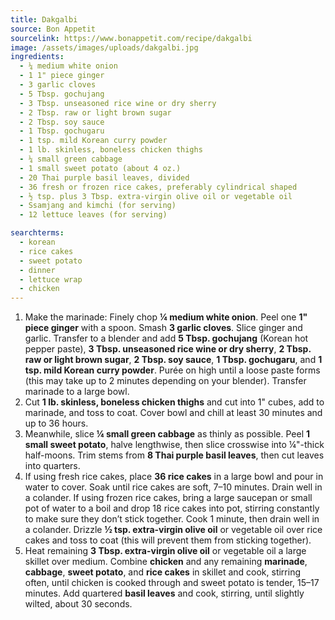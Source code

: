 ```yaml
---
title: Dakgalbi
source: Bon Appetit
sourcelink: https://www.bonappetit.com/recipe/dakgalbi
image: /assets/images/uploads/dakgalbi.jpg
ingredients:
  - ¼ medium white onion
  - 1 1" piece ginger
  - 3 garlic cloves
  - 5 Tbsp. gochujang
  - 3 Tbsp. unseasoned rice wine or dry sherry
  - 2 Tbsp. raw or light brown sugar
  - 2 Tbsp. soy sauce
  - 1 Tbsp. gochugaru
  - 1 tsp. mild Korean curry powder
  - 1 lb. skinless, boneless chicken thighs
  - ¼ small green cabbage
  - 1 small sweet potato (about 4 oz.)
  - 20 Thai purple basil leaves, divided
  - 36 fresh or frozen rice cakes, preferably cylindrical shaped
  - ½ tsp. plus 3 Tbsp. extra-virgin olive oil or vegetable oil
  - Ssamjang and kimchi (for serving)
  - 12 lettuce leaves (for serving)

searchterms:
  - korean
  - rice cakes
  - sweet potato
  - dinner
  - lettuce wrap
  - chicken
---
```


1. Make the marinade: Finely chop **¼ medium white onion**. Peel one **1" piece ginger** with a spoon. Smash **3 garlic cloves**. Slice ginger and garlic. Transfer to a blender and add **5 Tbsp. gochujang** (Korean hot pepper paste), **3 Tbsp. unseasoned rice wine or dry sherry**, **2 Tbsp. raw or light brown sugar**, **2 Tbsp. soy sauce**, **1 Tbsp. gochugaru**, and **1 tsp. mild Korean curry powder**. Purée on high until a loose paste forms (this may take up to 2 minutes depending on your blender). Transfer marinade to a large bowl.
2. Cut **1 lb. skinless, boneless chicken thighs** and cut into 1" cubes, add to marinade, and toss to coat. Cover bowl and chill at least 30 minutes and up to 36 hours.
3. Meanwhile, slice **¼ small green cabbage** as thinly as possible. Peel **1 small sweet potato**, halve lengthwise, then slice crosswise into ¼"-thick half-moons. Trim stems from **8 Thai purple basil leaves**, then cut leaves into quarters.
4. If using fresh rice cakes, place **36 rice cakes** in a large bowl and pour in water to cover. Soak until rice cakes are soft, 7–10 minutes. Drain well in a colander. If using frozen rice cakes, bring a large saucepan or small pot of water to a boil and drop 18 rice cakes into pot, stirring constantly to make sure they don’t stick together. Cook 1 minute, then drain well in a colander. Drizzle **½ tsp. extra-virgin olive oil** or vegetable oil over rice cakes and toss to coat (this will prevent them from sticking together).
5. Heat remaining **3 Tbsp. extra-virgin olive oil** or vegetable oil a large skillet over medium. Combine **chicken** and any remaining **marinade**, **cabbage**, **sweet potato**, and **rice cakes** in skillet and cook, stirring often, until chicken is cooked through and sweet potato is tender, 15–17 minutes. Add quartered **basil leaves** and cook, stirring, until slightly wilted, about 30 seconds.
